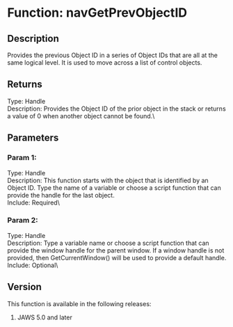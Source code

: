 # Function: navGetPrevObjectID

## Description

Provides the previous Object ID in a series of Object IDs that are all
at the same logical level. It is used to move across a list of control
objects.

## Returns

Type: Handle\
Description: Provides the Object ID of the prior object in the stack or
returns a value of 0 when another object cannot be found.\

## Parameters

### Param 1:

Type: Handle\
Description: This function starts with the object that is identified by
an Object ID. Type the name of a variable or choose a script function
that can provide the handle for the last object.\
Include: Required\

### Param 2:

Type: Handle\
Description: Type a variable name or choose a script function that can
provide the window handle for the parent window. If a window handle is
not provided, then GetCurrentWindow() will be used to provide a default
handle.\
Include: Optional\

## Version

This function is available in the following releases:

1.  JAWS 5.0 and later

